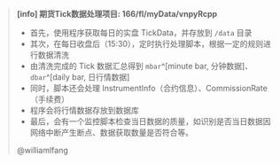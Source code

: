 > **[info] 期货Tick数据处理项目: 166/fl/myData/vnpyRcpp**
> 
> - 首先，使用程序获取每日的实盘 TickData，并存放到 `/data` 目录
> - 其次，在每日收盘后（15:30），定时执行处理脚本，根据一定的规则进行数据清洗
> - 由清洗完成的 Tick 数据汇总得到 `mbar`^[minute bar, 分钟数据]、`dbar`^[daily bar, 日行情数据]
> - 同时，脚本还会处理 InstrumentInfo（合约信息）、CommissionRate（手续费）
> - 程序会将行情数据存放到数据库
> - 最后，会有一个监控脚本检查当日数据的质量，如识别是否当日数据因网络中断产生断点、数据获取数量是否符合等。
> 
> @williamlfang


